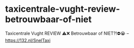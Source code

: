 # taxicentrale-vught-review-betrouwbaar-of-niet
Taxicentrale Vught REVIEW ⚠️❌ Betrouwbaar of NIET?!⛔️😭 – https://132.nl/SnelTaxi
